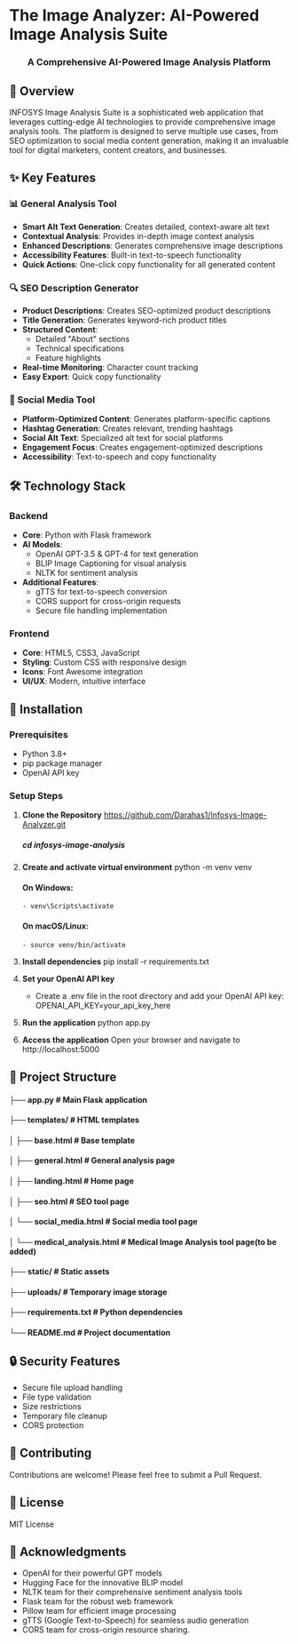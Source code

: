 # The Image Analyzer: AI-Powered Image Analysis Suite

<p align="center">
  <!-- Add your project logo here if you have one -->
  <h3 align="center">A Comprehensive AI-Powered Image Analysis Platform</h3>
</p>

## 🌟 Overview
INFOSYS Image Analysis Suite is a sophisticated web application that leverages cutting-edge AI technologies to provide comprehensive image analysis tools. The platform is designed to serve multiple use cases, from SEO optimization to social media content generation, making it an invaluable tool for digital marketers, content creators, and businesses.

## ✨ Key Features

### 📊 General Analysis Tool
- **Smart Alt Text Generation**: Creates detailed, context-aware alt text
- **Contextual Analysis**: Provides in-depth image context analysis
- **Enhanced Descriptions**: Generates comprehensive image descriptions
- **Accessibility Features**: Built-in text-to-speech functionality
- **Quick Actions**: One-click copy functionality for all generated content

### 🔍 SEO Description Generator
- **Product Descriptions**: Creates SEO-optimized product descriptions
- **Title Generation**: Generates keyword-rich product titles
- **Structured Content**:
  - Detailed "About" sections
  - Technical specifications
  - Feature highlights
- **Real-time Monitoring**: Character count tracking
- **Easy Export**: Quick copy functionality

### 📱 Social Media Tool
- **Platform-Optimized Content**: Generates platform-specific captions
- **Hashtag Generation**: Creates relevant, trending hashtags
- **Social Alt Text**: Specialized alt text for social platforms
- **Engagement Focus**: Creates engagement-optimized descriptions
- **Accessibility**: Text-to-speech and copy functionality

## 🛠️ Technology Stack

### Backend
- **Core**: Python with Flask framework
- **AI Models**:
  - OpenAI GPT-3.5 & GPT-4 for text generation
  - BLIP Image Captioning for visual analysis
  - NLTK for sentiment analysis
- **Additional Features**:
  - gTTS for text-to-speech conversion
  - CORS support for cross-origin requests
  - Secure file handling implementation

### Frontend
- **Core**: HTML5, CSS3, JavaScript
- **Styling**: Custom CSS with responsive design
- **Icons**: Font Awesome integration
- **UI/UX**: Modern, intuitive interface

## 🚀 Installation

### Prerequisites
- Python 3.8+
- pip package manager
- OpenAI API key

### Setup Steps

1. **Clone the Repository**
    https://github.com/Darahas1/Infosys-Image-Analyzer.git
    ##### cd infosys-image-analysis

2. **Create and activate virtual environment**
    python -m venv venv
    #### On Windows:
       - venv\Scripts\activate
    #### On macOS/Linux:
       - source venv/bin/activate

3. **Install dependencies**
    pip install -r requirements.txt

4. **Set your OpenAI API key**
    - Create a .env file in the root directory and add your OpenAI API key:
      OPENAI_API_KEY=your_api_key_here

5. **Run the application**
    python app.py

6. **Access the application**
    Open your browser and navigate to http://localhost:5000

## 📁 Project Structure

#### ├── app.py # Main Flask application
#### ├── templates/ # HTML templates
#### │ ├── base.html # Base template
#### │ ├── general.html # General analysis page
#### │ ├── landing.html # Home page
#### │ ├── seo.html # SEO tool page
#### │ └── social_media.html # Social media tool page
#### │ └── medical_analysis.html # Medical Image Analysis tool page(to be added)
#### ├── static/ # Static assets
#### ├── uploads/ # Temporary image storage
#### ├── requirements.txt # Python dependencies
#### └── README.md # Project documentation

## 🔒 Security Features
- Secure file upload handling
- File type validation
- Size restrictions
- Temporary file cleanup
- CORS protection

## 🤝 Contributing
Contributions are welcome! Please feel free to submit a Pull Request.

## 📝 License
MIT License

## 🙏 Acknowledgments
- OpenAI for their powerful GPT models
- Hugging Face for the innovative BLIP model
- NLTK team for their comprehensive sentiment analysis tools
- Flask team for the robust web framework
- Pillow team for efficient image processing
- gTTS (Google Text-to-Speech) for seamless audio generation
- CORS team for cross-origin resource sharing.


